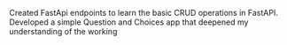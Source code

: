 Created FastApi endpoints to learn the basic CRUD operations in FastAPI.
Developed a simple Question and Choices app that deepened my understanding of the working
